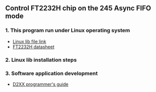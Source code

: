 ## Control FT2232H chip on the 245 Async FIFO mode ##
### 1. This program run under Linux operating system ###
  * [Linux lib file link](http://www.ftdichip.com/Drivers/D2XX.htm)
  * [FT2232H datasheet](http://www.ftdichip.com/Support/Documents/DataSheets/ICs/DS_FT2232D.pdf)
### 2. Linux lib installation steps ###

### 3. Software application development ###
  * [D2XX programmer's guide](http://www.ftdichip.com/Support/Documents/ProgramGuides/D2XX_Programmer's_Guide(FT_000071).pdf)
